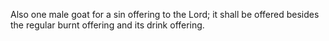 Also one male goat for a sin offering to the Lord; it shall be offered besides the regular burnt offering and its drink offering.
